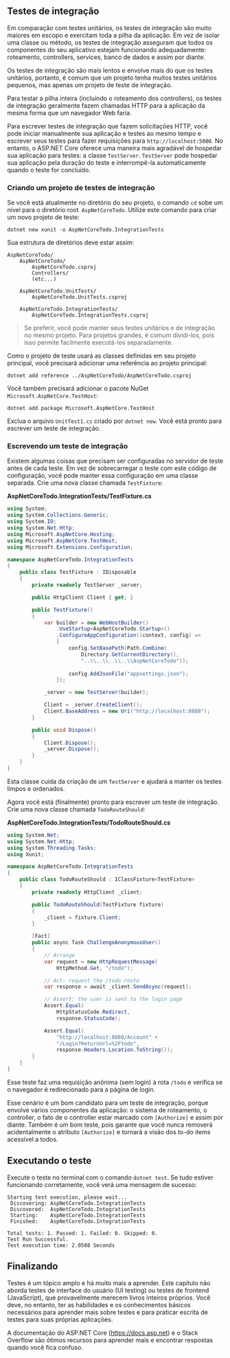 ## Testes de integração

Em comparação com testes unitários, os testes de integração são muito maiores em escopo e exercitam toda a pilha da aplicação. Em vez de isolar uma classe ou método, os testes de integração asseguram que todos os componentes do seu aplicativo estejam funcionando adequadamente: roteamento, controllers, services, banco de dados e assim por diante.

Os testes de integração são mais lentos e envolve mais do que os testes unitários, portanto, é comum que um projeto tenha muitos testes unitários pequenos, mas apenas um projeto de teste de integração.

Para testar a pilha inteira (incluindo o roteamento dos controllers), os testes de integração geralmente fazem chamadas HTTP para a aplicação da mesma forma que um navegador Web faria.

Para escrever testes de integração que fazem solicitações HTTP, você pode iniciar manualmente sua aplicação e testes ao mesmo tempo e escrever seus testes para fazer requisições para `http://localhost:5000`. No entanto, o ASP.NET Core oferece uma maneira mais agradável de hospedar sua aplicação para testes: a classe `TestServer`. `TestServer` pode hospedar sua aplicação pela duração do teste e interrompê-la automaticamente quando o teste for concluído.

### Criando um projeto de testes de integração

Se você está atualmente no diretório do seu projeto, o comando `cd` sobe um nível para o diretório root` AspNetCoreTodo`. Utilize este comando para criar um novo projeto de teste:

```
dotnet new xunit -o AspNetCoreTodo.IntegrationTests
```

Sua estrutura de diretórios deve estar assim:

```
AspNetCoreTodo/
    AspNetCoreTodo/
        AspNetCoreTodo.csproj
        Controllers/
        (etc...)

    AspNetCoreTodo.UnitTests/
        AspNetCoreTodo.UnitTests.csproj

    AspNetCoreTodo.IntegrationTests/
        AspNetCoreTodo.IntegrationTests.csproj
```

> Se preferir, você pode manter seus testes unitários e de integração no mesmo projeto. Para projetos grandes, é comum dividi-los, pois isso permite facilmente executá-los separadamente.

Como o projeto de teste usará as classes definidas em seu projeto principal, você precisará adicionar uma referência ao projeto principal:

```
dotnet add reference ../AspNetCoreTodo/AspNetCoreTodo.csproj
```

Você também precisará adicionar o pacote NuGet `Microsoft.AspNetCore.TestHost`:

```
dotnet add package Microsoft.AspNetCore.TestHost
```

Exclua o arquivo `UnitTest1.cs` criado por `dotnet new`. Você está pronto para escrever um teste de integração.

### Escrevendo um teste de integração

Existem algumas coisas que precisam ser configuradas no servidor de teste antes de cada teste. Em vez de sobrecarregar o teste com este código de configuração, você pode manter essa configuração em uma classe separada. Crie uma nova classe chamada `TestFixture`:

**AspNetCoreTodo.IntegrationTests/TestFixture.cs**

```csharp
using System;
using System.Collections.Generic;
using System.IO;
using System.Net.Http;
using Microsoft.AspNetCore.Hosting;
using Microsoft.AspNetCore.TestHost;
using Microsoft.Extensions.Configuration;

namespace AspNetCoreTodo.IntegrationTests
{
    public class TestFixture : IDisposable  
    {
        private readonly TestServer _server;

        public HttpClient Client { get; }

        public TestFixture()
        {
            var builder = new WebHostBuilder()
                .UseStartup<AspNetCoreTodo.Startup>()
                .ConfigureAppConfiguration((context, config) =>
                {
                    config.SetBasePath(Path.Combine(
                        Directory.GetCurrentDirectory(),
                        "..\\..\\..\\..\\AspNetCoreTodo"));
                    
                    config.AddJsonFile("appsettings.json");
                });

            _server = new TestServer(builder);

            Client = _server.CreateClient();
            Client.BaseAddress = new Uri("http://localhost:8888");
        }

        public void Dispose()
        {
            Client.Dispose();
            _server.Dispose();
        }
    }
}
```

Esta classe cuida da criação de um `TestServer` e ajudará a manter os testes limpos e ordenados.

Agora você está (finalmente) pronto para escrever um teste de integração. Crie uma nova classe chamada `TodoRouteShould`:

**AspNetCoreTodo.IntegrationTests/TodoRouteShould.cs**

```csharp
using System.Net;
using System.Net.Http;
using System.Threading.Tasks;
using Xunit;

namespace AspNetCoreTodo.IntegrationTests
{
    public class TodoRouteShould : IClassFixture<TestFixture>
    {
        private readonly HttpClient _client;

        public TodoRouteShould(TestFixture fixture)
        {
            _client = fixture.Client;
        }

        [Fact]
        public async Task ChallengeAnonymousUser()
        {
            // Arrange
            var request = new HttpRequestMessage(
                HttpMethod.Get, "/todo");

            // Act: request the /todo route
            var response = await _client.SendAsync(request);

            // Assert: the user is sent to the login page
            Assert.Equal(
                HttpStatusCode.Redirect,
                response.StatusCode);

            Assert.Equal(
                "http://localhost:8888/Account" +
                "/Login?ReturnUrl=%2Ftodo",
                response.Headers.Location.ToString());
        }
    }
}
```

Esse teste faz uma requisição anônima (sem login) à rota `/todo` e verifica se o navegador é redirecionado para a página de login.

Esse cenário é um bom candidato para um teste de integração, porque envolve vários componentes da aplicação: o sistema de roteamento, o controller, o fato de o controller estar marcado com `[Authorize]` e assim por diante. Também é um bom teste, pois garante que você nunca removerá acidentalmente o atributo `[Authorize]` e tornará a visão dos to-do items acessível a todos.

## Executando o teste

Execute o teste no terminal com o comando `dotnet test`. Se tudo estiver funcionando corretamente, você verá uma mensagem de sucesso:

```
Starting test execution, please wait...
 Discovering: AspNetCoreTodo.IntegrationTests
 Discovered:  AspNetCoreTodo.IntegrationTests
 Starting:    AspNetCoreTodo.IntegrationTests
 Finished:    AspNetCoreTodo.IntegrationTests

Total tests: 1. Passed: 1. Failed: 0. Skipped: 0.
Test Run Successful.
Test execution time: 2.0588 Seconds
```

## Finalizando

Testes é um tópico amplo e há muito mais a aprender. Este capítulo não aborda testes de interface do usuário (UI testing) ou testes de frontend (JavaScript), que provavelmente merecem livros inteiros próprios. Você deve, no entanto, ter as habilidades e os conhecimentos básicos necessários para aprender mais sobre testes e para praticar escrita de testes para suas próprias aplicações.

A documentação do ASP.NET Core (https://docs.asp.net) e o Stack Overflow são ótimos recursos para aprender mais e encontrar respostas quando você fica confuso.
